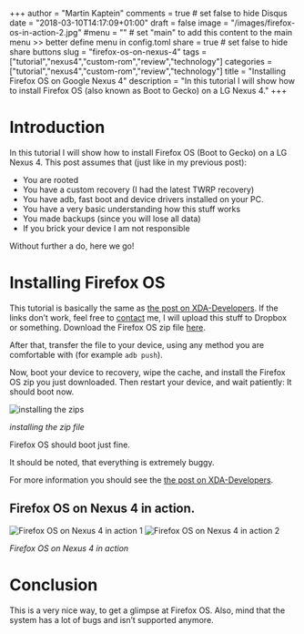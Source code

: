 +++
author = "Martin Kaptein"
comments = true	# set false to hide Disqus
date = "2018-03-10T14:17:09+01:00"
draft = false
image = "/images/firefox-os-in-action-2.jpg"
#menu = ""		# set "main" to add this content to the main menu >> better define menu in config.toml
share = true	# set false to hide share buttons
slug = "firefox-os-on-nexus-4"
tags = ["tutorial","nexus4","custom-rom","review","technology"]
categories = ["tutorial","nexus4","custom-rom","review","technology"]
title = "Installing Firefox OS on Google Nexus 4"
description = "In this tutorial I will show how to install Firefox OS (also known as Boot to Gecko) on a LG Nexus 4."
+++



# Introduction

In this tutorial I will show how to install Firefox OS (Boot to Gecko) on a LG Nexus 4.
This post assumes that (just like in my previous post):

- You are rooted
- You have a custom recovery (I had the latest TWRP recovery)
- You have adb, fast boot and device drivers installed on your PC.
- You have a very basic understanding how this stuff works
- You made backups (since you will lose all data)
- If you brick your device I am not responsible

Without further a do, here we go!



# Installing Firefox OS
 
This tutorial is basically the same as [the post on XDA-Developers](https://forum.xda-developers.com/nexus-4/general/june-09-firefoxos-nexus-4-1-1-2-0-t2388237).
If the links don’t work, feel free to [contact](/contact/) me, I will upload this stuff to Dropbox or something.
Download the Firefox OS zip file [here](https://forum.xda-developers.com/devdb/project/dl/?id=9351).


After that, transfer the file to your device, using any method you are comfortable with (for example `adb push`).

Now, boot your device to recovery, wipe the cache, and install the Firefox OS zip you just downloaded. Then restart your device, and wait patiently: It should boot now.

![installing the zips](/images/installing_zip_firefox.jpg)

*installing the zip file*

Firefox OS should boot just fine.

It should be noted, that everything is extremely buggy.

For more information you should see the [the post on XDA-Developers](https://forum.xda-developers.com/nexus-4/general/june-09-firefoxos-nexus-4-1-1-2-0-t2388237).

## Firefox OS on Nexus 4 in action.

![Firefox OS on Nexus 4 in action 1](/images/firefox-os-in-action-1.jpg)
![Firefox OS on Nexus 4 in action 2](/images/firefox-os-in-action-2.jpg)

*Firefox OS on Nexus 4 in action*


# Conclusion

This is a very nice way, to get a glimpse at Firefox OS. Also, mind that the system has a lot of bugs and isn’t supported anymore.